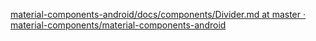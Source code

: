 [material-components-android/docs/components/Divider.md at master · material-components/material-components-android](https://github.com/material-components/material-components-android/blob/master/docs/components/Divider.md)